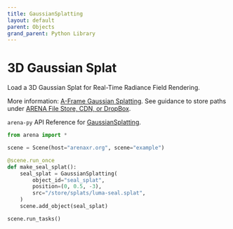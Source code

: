 ```yaml
---
title: GaussianSplatting
layout: default
parent: Objects
grand_parent: Python Library
---
```


# 3D Gaussian Splat

Load a 3D Gaussian Splat for Real-Time Radiance Field Rendering.

More information: <a href='https://github.com/quadjr/aframe-gaussian-splatting'>A-Frame Gaussian Splatting</a>. See guidance to store paths under <a href='https://docs.arenaxr.org/content/interface/filestore.html'>ARENA File Store, CDN, or DropBox</a>.

`arena-py` API Reference for [GaussianSplatting](/content/python-api/objects/gaussian_splatting).

```python
from arena import *

scene = Scene(host="arenaxr.org", scene="example")

@scene.run_once
def make_seal_splat():
    seal_splat = GaussianSplatting(
        object_id="seal_splat",
        position=(0, 0.5, -3),
        src="/store/splats/luma-seal.splat",
    )
    scene.add_object(seal_splat)

scene.run_tasks()
```
